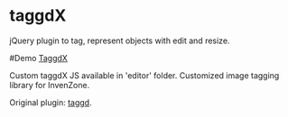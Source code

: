 taggdX
=====
jQuery plugin to tag, represent objects with edit and resize. 

#Demo
<a href="http://htmlpreview.github.io/?https://github.com/ganapativs/taggdX/blob/master/demos/editor.html" target="_blank">TaggdX</a>

Custom taggdX JS available in 'editor' folder.
Customized image tagging library for InvenZone.

Original plugin: [taggd](https://timseverien.com/projects/taggd/).

